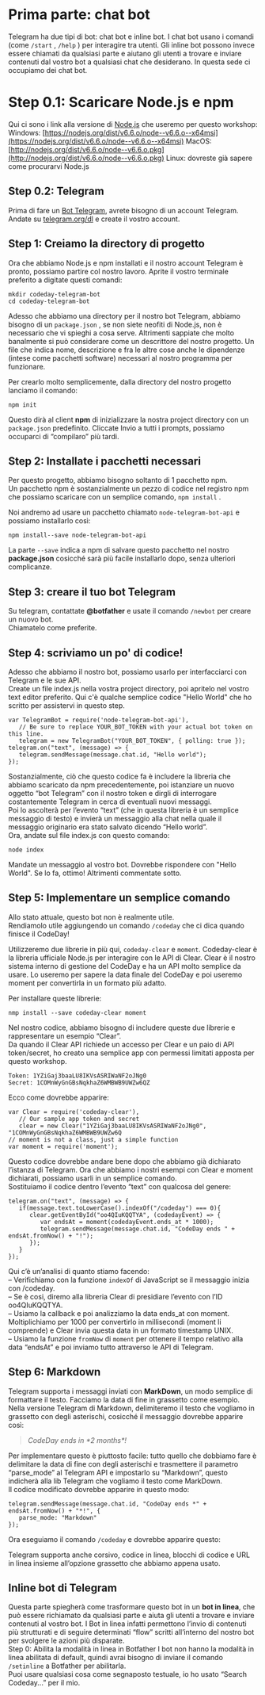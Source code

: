 # Prima parte: chat bot
Telegram ha due tipi di bot: chat bot e inline bot. I chat bot usano i comandi (come `/start` , `/help` ) per
interagire tra utenti. Gli inline bot possono invece essere chiamati da qualsiasi parte e aiutano gli utenti a
trovare e inviare contenuti dal vostro bot a qualsiasi chat che desiderano. In questa sede ci occupiamo dei
chat bot.
# Step 0.1: Scaricare Node.js e npm
Qui ci sono i link alla versione di [Node.js](https://hackerstribe.com/tag/node-js/) che useremo per questo workshop:
Windows: [https://nodejs.org/dist/v6.6.o/node--v6.6.o--x64msi](https://nodejs.org/dist/v6.6.o/node--v6.6.o--x64msi)
MacOS: [http://nodejs.org/dist/v6.6.o/node--v6.6.o.pkg](http://nodejs.org/dist/v6.6.o/node--v6.6.o.pkg)
Linux: dovreste già sapere come procurarvi Node.js
## Step 0.2: Telegram
Prima di fare un [Bot Telegram](https://hackerstribe.com/tag/bot-telegram/), avrete bisogno di un account Telegram. 
Andate su [telegram.org/dl](https://desktop.telegram.org/) e create il vostro account.
## Step 1: Creiamo la directory di progetto
Ora che abbiamo Node.js e npm installati e il nostro account Telegram è pronto, possiamo partire col
nostro lavoro. Aprite il vostro terminale preferito a digitate questi comandi:  
```
mkdir codeday-telegram-bot    
cd codeday-telegram-bot
```  
  
Adesso che abbiamo una directory per il nostro bot Telegram, abbiamo bisogno di un `package.json` , se
non siete neofiti di Node.js, non è necessario che vi spieghi a cosa serve. Altrimenti sappiate che molto
banalmente si può considerare come un descrittore del nostro progetto. Un file che indica nome,
descrizione e fra le altre cose anche le dipendenze (intese come pacchetti software) necessari al nostro
programma per funzionare.  
  
Per crearlo molto semplicemente, dalla directory del nostro progetto lanciamo il comando:  
```
npm init
```  
  
Questo dirà al client **npm** di inizializzare la nostra project directory con un `package.json` predefinito.
Cliccate Invio a tutti i prompts, possiamo occuparci di “compilaro” più tardi.
## Step 2: Installate i pacchetti necessari
Per questo progetto, abbiamo bisogno soltanto di 1 pacchetto npm.  
Un pacchetto npm è sostanzialmente un pezzo di codice nel registro npm che possiamo scaricare con un
semplice comando, `npm install` .  
  
Noi andremo ad usare un pacchetto chiamato `node-telegram-bot-api` e possiamo installarlo così:  
```
npm install--save node-telegram-bot-api
```  
La parte `--save` indica a npm di salvare questo pacchetto nel nostro **package.json** cosicché sarà più
facile installarlo dopo, senza ulteriori complicanze.  
## Step 3: creare il tuo bot Telegram  
Su telegram, contattate **@botfather** e usate il comando `/newbot` per creare un nuovo bot.  
Chiamatelo come preferite.  
## Step 4: scriviamo un po' di codice! 
Adesso che abbiamo il nostro bot, possiamo usarlo per interfacciarci con Telegram e le sue API.  
Create un file index.js nella vostra project directory, poi apritelo nel vostro text editor preferito.  Qui c'è qualche semplice codice "Hello World" che ho scritto per assistervi in questo step.
```
var TelegramBot = require('node-telegram-bot-api'),
   // Be sure to replace YOUR_BOT_TOKEN with your actual bot token on this line.
   telegram = new TelegramBot("YOUR_BOT_TOKEN", { polling: true });
telegram.on("text", (message) => {
   telegram.sendMessage(message.chat.id, "Hello world");
});
```
Sostanzialmente, ciò che questo codice fa è includere la libreria che abbiamo scaricato da npm precedentemente, poi istanziare un nuovo oggetto “bot Telegram” con il nostro token e dirgli di interrogare costantemente Telegram in cerca di eventuali nuovi messaggi.  
Poi lo ascolterà per l’evento “text” (che in questa libreria è un semplice messaggio di testo) e invierà un messaggio alla chat nella quale il messaggio originario era stato salvato dicendo “Hello world”.  
Ora, andate sul file index.js con questo comando:
```
node index
```
Mandate un messaggio al vostro bot. Dovrebbe rispondere con "Hello World". Se lo fa, ottimo! Altrimenti commentate sotto.  
## Step 5: Implementare un semplice comando  
Allo stato attuale, questo bot non è realmente utile.  
Rendiamolo utile aggiungendo un comando `/codeday` che ci dica quando finisce il CodeDay!  

Utilizzeremo due librerie in più qui, `codeday-clear` e `moment`.
Codeday-clear è la libreria ufficiale Node.js per interagire con le API di Clear.
Clear è il nostro sistema interno di gestione del CodeDay e ha un API molto semplice da usare. Lo
useremo per sapere la data finale del CodeDay e poi useremo moment per convertirla in un formato più adatto.  

Per installare queste librerie:
```
nmp install --save codeday-clear moment
```
Nel nostro codice, abbiamo bisogno di includere queste due librerie e rappresentare un esempio “Clear”.  
Da quando il Clear API richiede un accesso per Clear e un paio di API token/secret, ho creato una semplice app con permessi limitati apposta per questo workshop.
```
Token: 1YZiGaj3baaLU8IKVsASRIWaNF2oJNg0
Secret: 1COMnWyGnGBsNqkhaZ6WMBWB9UWZw6QZ
```
Ecco come dovrebbe apparire:
```
var Clear = require('codeday-clear'),
   // Our sample app token and secret
   clear = new Clear("1YZiGaj3baaLU8IKVsASRIWaNF2oJNg0", "1COMnWyGnGBsNqkhaZ6WMBWB9UWZw6Q
// moment is not a class, just a simple function
var moment = require('moment');
```
Questo codice dovrebbe andare bene dopo che abbiamo già dichiarato l’istanza di Telegram. Ora che abbiamo i nostri esempi con Clear e moment dichiarati, possiamo usarli in un semplice comando.  
Sostituiamo il codice dentro l’evento “text” con qualcosa del genere:
```
telegram.on("text", (message) => {
   if(message.text.toLowerCase().indexOf("/codeday") === 0){
      clear.getEventById("oo4QIuKQQTYA", (codedayEvent) => {
         var endsAt = moment(codedayEvent.ends_at * 1000);
         telegram.sendMessage(message.chat.id, "CodeDay ends " + endsAt.fromNow() + "!");
      });
   }
});
```
Qui c’è un’analisi di quanto stiamo facendo:  
– Verifichiamo con la funzione `indexOf` di JavaScript se il messaggio inizia con /codeday.  
– Se è cosi, diremo alla libreria Clear di presidiare l’evento con l’ID oo4QIuKQQTYA.  
– Usiamo la callback e poi analizziamo la data ends_at con moment. Moltiplichiamo per 1000 per convertirlo in millisecondi (moment li comprende) e Clear invia questa data in un formato timestamp UNIX.  
– Usiamo la funzione `fromNow` di `moment` per ottenere il tempo relativo alla data “endsAt” e poi inviamo
tutto attraverso le API di Telegram.
## Step 6: Markdown
Telegram supporta i messaggi inviati con **MarkDown**, un modo semplice di formattare il testo. Facciamo la data di fine in grassetto come esempio.  
Nella versione Telegram di Markdown, delimiteremo il testo che vogliamo in grassetto con degli asterischi, cosicché il messaggio dovrebbe apparire così:
> *CodeDay ends in \*2 months\*!*

Per implementare questo è piuttosto facile: tutto quello che dobbiamo fare è delimitare la data di fine con degli asterischi e trasmettere il parametro “parse_mode” al Telegram API e impostarlo su “Markdown”, questo indicherà alla lib Telegram che vogliamo il testo come MarkDown.  
Il codice modificato dovrebbe apparire in questo modo:
```
telegram.sendMessage(message.chat.id, "CodeDay ends *" + endsAt.fromNow() + "*!", {
   parse_mode: "Markdown"
});
```
Ora eseguiamo il comando `/codeday` e dovrebbe apparire questo:  

Telegram supporta anche corsivo, codice in linea, blocchi di codice e URL in linea insieme all’opzione
grassetto che abbiamo appena usato.
## Inline bot di Telegram
Questa parte spiegherà come trasformare questo bot in un **bot in linea**, che può essere richiamato da qualsiasi parte e aiuta gli utenti a trovare e inviare contenuti al vostro bot. I Bot in linea infatti permettono l’invio di contenuti più strutturati e di seguire determinati “flow” scritti all’interno del nostro bot per svolgere le azioni più disparate.  
Step 0: Abilita la modalità in linea in Botfather
I bot non hanno la modalità in linea abilitata di default, quindi avrai bisogno di inviare il comando `/setinline` a Botfather per abilitarla.  
Puoi usare qualsiasi cosa come segnaposto testuale, io ho usato “Search Codeday...” per il mio.
